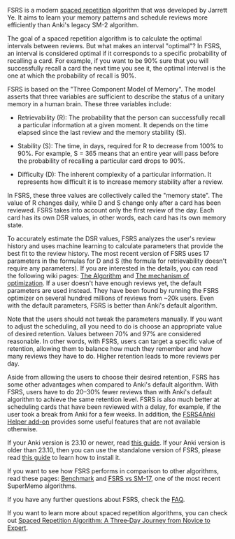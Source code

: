 FSRS is a modern [spaced repetition](https://en.wikipedia.org/wiki/Spaced_repetition) algorithm that was developed by Jarrett Ye. It aims to learn your memory patterns and schedule reviews more efficiently than Anki's legacy SM-2 algorithm. 

The goal of a spaced repetition algorithm is to calculate the optimal intervals between reviews. But what makes an interval "optimal"? In FSRS, an interval is considered optimal if it corresponds to a specific probability of recalling a card. For example, if you want to be 90% sure that you will successfully recall a card the next time you see it, the optimal interval is the one at which the probability of recall is 90%.

FSRS is based on the "Three Component Model of Memory". The model asserts that three variables are sufficient to describe the status of a unitary memory in a human brain. These three variables include:

* Retrievability (R): The probability that the person can successfully recall a particular information at a given moment. It depends on the time elapsed since the last review and the memory stability (S).

* Stability (S): The time, in days, required for R to decrease from 100% to 90%. For example, S = 365 means that an entire year will pass before the probability of recalling a particular card drops to 90%.

* Difficulty (D): The inherent complexity of a particular information. It represents how difficult it is to increase memory stability after a review.

In FSRS, these three values are collectively called the "memory state". The value of R changes daily, while D and S change only after a card has been reviewed. FSRS takes into account only the first review of the day. Each card has its own DSR values, in other words, each card has its own memory state.

To accurately estimate the DSR values, FSRS analyzes the user's review history and uses machine learning to calculate parameters that provide the best fit to the review history. The most recent version of FSRS uses 17 parameters in the formulas for D and S (the formula for retrievability doesn't require any parameters). If you are interested in the details, you can read the following wiki pages: [The Algorithm](https://github.com/open-spaced-repetition/fsrs4anki/wiki/The-Algorithm) and [The mechanism of optimization](https://github.com/open-spaced-repetition/fsrs4anki/wiki/The-mechanism-of-optimization). If a user doesn't have enough reviews yet, the default parameters are used instead. They have been found by running the FSRS optimizer on several hundred millions of reviews from ~20k users. Even with the default parameters, FSRS is better than Anki's default algorithm.

Note that the users should not tweak the parameters manually. If you want to adjust the scheduling, all you need to do is choose an appropriate value of desired retention. Values between 70% and 97% are considered reasonable. In other words, with FSRS, users can target a specific value of retention, allowing them to balance how much they remember and how many reviews they have to do. Higher retention leads to more reviews per day.

Aside from allowing the users to choose their desired retention, FSRS has some other advantages when compared to Anki's default algorithm. With FSRS, users have to do 20–30% fewer reviews than with Anki's default algorithm to achieve the same retention level. FSRS is also much better at scheduling cards that have been reviewed with a delay, for example, if the user took a break from Anki for a few weeks. In addition, the [FSRS4Anki Helper add-on](https://github.com/open-spaced-repetition/fsrs4anki-helper) provides some useful features that are not available otherwise.

If your Anki version is 23.10 or newer, read [this guide](https://github.com/open-spaced-repetition/fsrs4anki/blob/main/docs/tutorial.md). If your Anki version is older than 23.10, then you can use the standalone version of FSRS, please read [this guide](https://github.com/open-spaced-repetition/fsrs4anki#how-to-get-started) to learn how to install it.

If you want to see how FSRS performs in comparison to other algorithms, read these pages: [Benchmark](https://github.com/open-spaced-repetition/fsrs-benchmark) and [FSRS vs SM-17](https://github.com/open-spaced-repetition/fsrs-vs-sm17), one of the most recent SuperMemo algorithms.

If you have any further questions about FSRS, check the [FAQ](https://github.com/open-spaced-repetition/fsrs4anki/wiki/FAQ).

If you want to learn more about spaced repetition algorithms, you can check out [Spaced Repetition Algorithm: A Three‐Day Journey from Novice to Expert](https://github.com/open-spaced-repetition/fsrs4anki/wiki/Spaced-Repetition-Algorithm:-A-Three%E2%80%90Day-Journey-from-Novice-to-Expert).